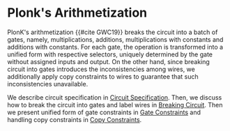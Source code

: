 # Plonk's Arithmetization

PlonK's arithmetization {{#cite GWC19}} breaks the circuit into a batch of gates, namely, multiplications, additions, multiplications with constants and additions with constants. For each gate, the operation is transformed into a unified form with respective selectors, uniquely determined by the gate without assigned inputs and output. On the other hand, since breaking circuit into gates introduces the inconsistencies among wires, we additionally apply copy constraints to wires to guarantee that such inconsistencies unavailable.

We describe circuit specification in [Circuit Specification](./circuit_specification.md). Then, we discuss how to break the circuit into gates and label wires in [Breaking Circuit](./breaking_circuit.md). Then we present unified form of gate constraints in [Gate Constraints](./gate_constraints.md) and handling copy constraints in [Copy Constraints](./copy_constraints.md).